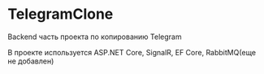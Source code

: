 # TelegramClone

Backend часть проекта по копированию Telegram

В проекте используется ASP.NET Core, SignalR, EF Core, RabbitMQ(еще не добавлен) 
